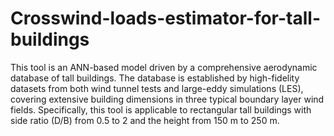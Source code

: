 # Crosswind-loads-estimator-for-tall-buildings
This tool is an ANN-based model driven by a comprehensive aerodynamic database of tall buildings. The database is established by high-fidelity datasets from both wind tunnel tests and large-eddy simulations (LES), covering extensive building dimensions in three typical boundary layer wind fields. Specifically, this tool is applicable to rectangular tall buildings with side ratio (D/B) from 0.5 to 2 and the height from 150 m to 250 m.
